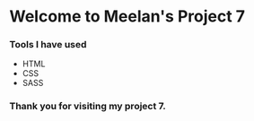 # Welcome to Meelan's Project 7

### Tools I have used

 - HTML
 - CSS
 - SASS

### Thank you for visiting my project 7.
